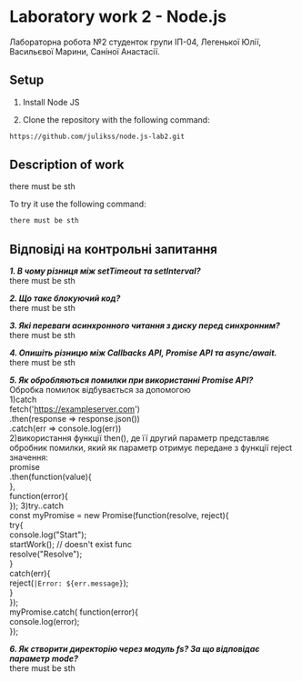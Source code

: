 # Laboratory work 2 - Node.js
Лабораторна робота №2 студенток групи ІП-04, Легенької Юлії, Васильєвої Марини, Саніної Анастасії.

## Setup
1. Install Node JS

2. Clone the repository with the following command:
```bash
https://github.com/julikss/node.js-lab2.git
```

## Description of work
there must be sth

To try it use the following command:
```bash
there must be sth
```


## Відповіді на контрольні запитання

***1. В чому різниця між setTimeout та setInterval?***
<br/>
there must be sth

***2. Що таке блокуючий код?***
<br/>
there must be sth

***3. Які переваги асинхронного читання з диску перед синхронним?***
<br/>
there must be sth

***4. Опишіть різницю між Callbacks API, Promise API та async/await.***
<br/>
there must be sth

***5. Як обробляються помилки при використанні Promise API?***
<br/>
Обробка помилок відбувається за допомогою
<br/>
1)catch
<br/>
fetch('https://exampleserver.com')
<br/>
  .then(response => response.json())
  <br/>
  .catch(err => console.log(err)) 
  <br/>
2)використання функції then(), де її другий параметр представляє обробник помилки, який як параметр отримує передане з функції reject значення:
<br/>
promise
<br/>
  .then(function(value){
  <br/>
  },
  <br/>
  function(error){
<br/>
  });
  3)try..catch
  <br/>
const myPromise = new Promise(function(resolve, reject){
<br/>
    try{
    <br/>
        console.log("Start");
        <br/>
        startWork();      // doesn't exist func
        <br/>
        resolve("Resolve");
        <br/>
    }
    <br/>
    catch(err){
    <br/>
        reject(`|Error: ${err.message}`);
        <br/>
    }
    <br/>
});
<br/>
myPromise.catch( function(error){
<br/>
    console.log(error);
    <br/>
});
<br/>

***6. Як створити директорію через модуль fs? За що відповідає параметр mode?***
<br/>
there must be sth

